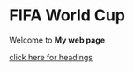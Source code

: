 <!DOCTYPE html>
<html>
   <body>
    <h1> FIFA World Cup </h1>
     Welcome to <b> My web page</b>
   <p>
   <a href="headings.html" target="_blank">click here 
      for headings</a>
    </p>
    </body>
</html>
